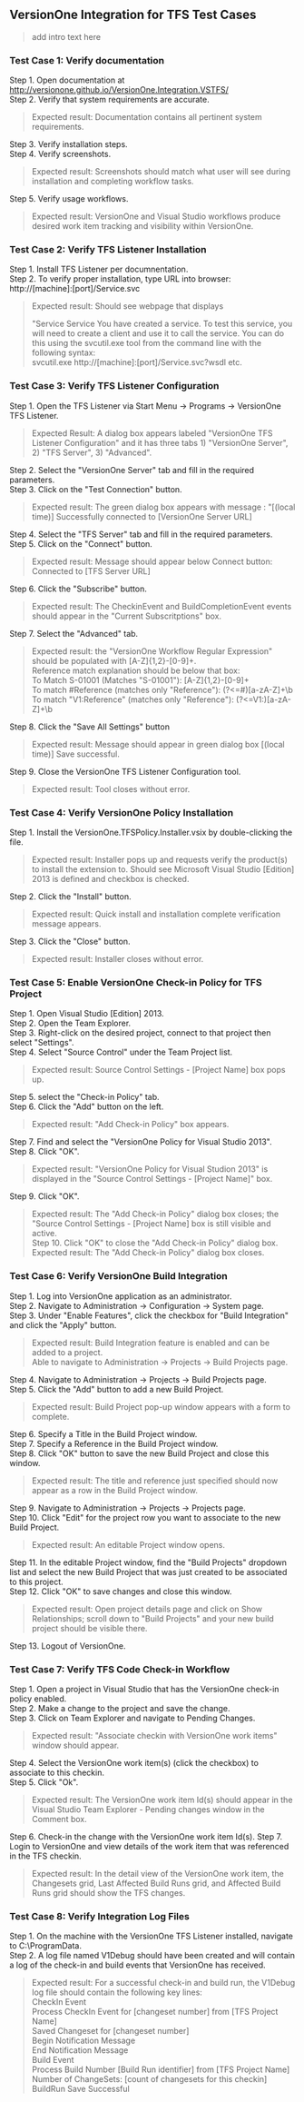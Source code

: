 ## VersionOne Integration for TFS Test Cases

> add intro text here

### Test Case 1: Verify documentation

Step 1. Open documentation at http://versionone.github.io/VersionOne.Integration.VSTFS/    
Step 2. Verify that system requirements are accurate.  
>Expected result: Documentation contains all pertinent system requirements.  
  
Step 3. Verify installation steps.    
Step 4. Verify screenshots.   
> Expected result: Screenshots should match what user will see during installation and completing workflow tasks.
 
Step 5. Verify usage workflows.
> Expected result: VersionOne and Visual Studio workflows produce desired work item tracking and visibility within VersionOne.    


### Test Case 2: Verify TFS Listener Installation

Step 1. Install TFS Listener per documnentation.  
Step 2. To verify proper installation, type URL into browser: http://[machine]:[port]/Service.svc  
> Expected result: Should see webpage that displays 
> 
> "Service Service
>   You have created a service.
>   To test this service, you will need to create a client and use it to call the service.  You can do this using the svcutil.exe tool from the command line with the following syntax:  
>   svcutil.exe http://[machine]:[port]/Service.svc?wsdl
>   etc.

### Test Case 3: Verify  TFS Listener Configuration

Step 1. Open the TFS Listener via Start Menu -> Programs -> VersionOne TFS Listener.
> Expected Result: A dialog box appears labeled "VersionOne TFS Listener Configuration" and it has three tabs 1) "VersionOne Server", 2) "TFS Server", 3) "Advanced".

Step 2. Select the "VersionOne Server" tab and fill in the required parameters.  
Step 3. Click on the "Test Connection" button.
> Expected result: The green dialog box appears with message : "[(local time)] Successfully connected to [VersionOne Server URL]

Step 4. Select the "TFS Server" tab and fill in the required parameters.  
Step 5. Click on the "Connect" button.
>Expected result: Message should appear below Connect button: Connected to [TFS Server URL]  

  
Step 6. Click the "Subscribe" button.
> Expected result: The CheckinEvent and BuildCompletionEvent events should appear in the "Current Subscritptions" box.

Step 7. Select the "Advanced" tab.
> Expected result: the "VersionOne Workflow Regular Expression" should be populated with [A-Z]{1,2}-[0-9]+.  
> Reference match explanation should be below that box:   
> To Match S-01001 (Matches "S-01001"):                [A-Z]{1,2}-[0-9]+  
To match #Reference (matches only "Reference"):      (?<=#)[a-zA-Z]+\b  
To match "V1:Reference"  (matches only "Reference"): (?<=V1:)[a-zA-Z]+\b    

Step 8. Click the "Save All Settings" button
>Expected result: Message should appear in green dialog box [(local time)] Save successful.  

Step 9. Close the VersionOne TFS Listener Configuration tool.
>Expected result: Tool closes without error.


### Test Case 4: Verify VersionOne Policy Installation

Step 1. Install the VersionOne.TFSPolicy.Installer.vsix by double-clicking the file.   
>Expected result: Installer pops up and requests verify the product(s) to install the extension to. Should see Microsoft Visual Studio [Edition] 2013 is defined and checkbox is checked.  

Step 2. Click the "Install" button.  
>Expected result: Quick install and installation complete verification message appears.  

Step 3. Click the "Close" button.
>Expected result: Installer closes without error.  


### Test Case 5: Enable VersionOne Check-in Policy for TFS Project

Step 1. Open Visual Studio [Edition] 2013.  
Step 2. Open the Team Explorer.  
Step 3. Right-click on the desired project, connect to that project then select "Settings".  
Step 4. Select "Source Control" under the Team Project list.  
>Expected result: Source Control Settings - [Project Name] box pops up.  

Step 5. select the "Check-in Policy" tab.  
Step 6. Click the "Add" button on the left.  
>Expected result: "Add Check-in Policy" box appears.  

Step 7. Find and select the "VersionOne Policy for Visual Studio 2013".  
Step 8. Click "OK".  
>Expected result: "VersionOne Policy for Visual Studion 2013" is displayed in the "Source Control Settings - [Project Name]" box.  

Step 9. Click "OK".  
>Expected result: The "Add Check-in Policy" dialog box closes; the "Source Control Settings - [Project Name] box is still visible and active.  
Step 10. Click "OK" to close the "Add Check-in Policy" dialog box.  
>Expected result: The "Add Check-in Policy" dialog box closes.

### Test Case 6: Verify VersionOne Build Integration

Step 1. Log into VersionOne application as an administrator.  
Step 2. Navigate to Administration -> Configuration -> System page.  
Step 3. Under "Enable Features", click the checkbox for "Build Integration" and click the "Apply" button.  
>Expected result: Build Integration feature is enabled and can be added to a project.  
>Able to navigate to Administration -> Projects -> Build Projects page.  

Step 4. Navigate to Administration -> Projects -> Build Projects page.  
Step 5. Click the "Add" button to add a new Build Project.
>Expected result: Build Project pop-up window appears with a form to complete.  

Step 6. Specify a Title in the Build Project window.  
Step 7. Specify a Reference in the Build Project window.  
Step 8. Click "OK" button to save the new Build Project and close this window.  
>Expected result: The title and reference just specified should now appear as a row in the Build Project window.  

Step 9. Navigate to Administration -> Projects -> Projects page.  
Step 10. Click "Edit" for the project row you want to associate to the new Build Project. 
>Expected result: An editable Project window opens.  

Step 11. In the editable Project window, find the "Build Projects" dropdown list and select the new Build Project that was just created to be associated to this project.  
Step 12. Click "OK" to save changes and close this window.  
>Expected result: Open project details page and click on Show Relationships; scroll down to "Build Projects" and your new build project should be visible there.  

Step 13. Logout of VersionOne.


### Test Case 7: Verify TFS Code Check-in Workflow

Step 1. Open a project in Visual Studio that has the VersionOne check-in policy enabled.  
Step 2. Make a change to the project and save the change.  
Step 3. Click on Team Explorer and navigate to Pending Changes.  
>Expected result: "Associate checkin with VersionOne work items" window should appear.  

Step 4. Select the VersionOne work item(s) (click the checkbox) to associate to this checkin.  
Step 5. Click "Ok".  
>Expected result: The VersionOne work item Id(s) should appear in the Visual Studio Team Explorer - Pending changes window in the Comment box.  

Step 6. Check-in the change with the VersionOne work item Id(s).
Step 7. Login to VersionOne and view details of the work item that was referenced in the TFS checkin.  
>Expected result: In the detail view of the VersionOne work item, the Changesets grid, Last Affected Build Runs grid, and Affected Build Runs grid should show the TFS changes.  


### Test Case 8: Verify Integration Log Files
Step 1. On the machine with the VersionOne TFS Listener installed, navigate to C:\ProgramData.  
Step 2. A log file named V1Debug should have been created and will contain a log of the check-in and build events that VersionOne has received.
>Expected result: For a successful check-in and build run, the V1Debug log file should
>contain the following key lines:  
>CheckIn Event  
>Process CheckIn Event for [changeset number] from [TFS Project Name]  
>Saved Changeset for [changeset number]  
>Begin Notification Message  
>End Notification Message  
>Build Event  
>Process Build Number [Build Run identifier] from [TFS Project Name]  
>Number of ChangeSets: [count of changesets for this checkin]  
>BuildRun Save Successful  






